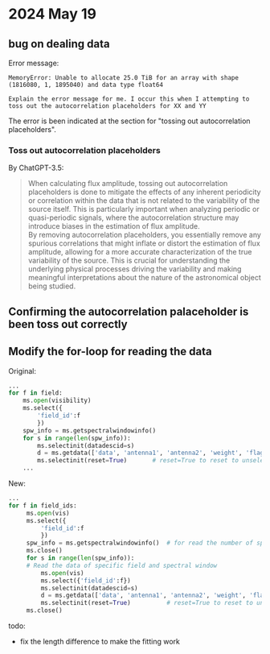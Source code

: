 # 2024 May 19
## bug on dealing data
Error message:
```
MemoryError: Unable to allocate 25.0 TiB for an array with shape (1816080, 1, 1895040) and data type float64

Explain the error message for me. I occur this when I attempting to toss out the autocorrelation placeholders for XX and YY
```
The error is been indicated at the section for "tossing out autocorrelation placeholders".  
### Toss out autocorrelation placeholders
By ChatGPT-3.5:  
> When calculating flux amplitude, tossing out autocorrelation placeholders is done to mitigate the effects of any inherent periodicity or correlation within the data that is not related to the variability of the source itself. This is particularly important when analyzing periodic or quasi-periodic signals, where the autocorrelation structure may introduce biases in the estimation of flux amplitude.  
> By removing autocorrelation placeholders, you essentially remove any spurious correlations that might inflate or distort the estimation of flux amplitude, allowing for a more accurate characterization of the true variability of the source. This is crucial for understanding the underlying physical processes driving the variability and making meaningful interpretations about the nature of the astronomical object being studied.

## Confirming the autocorrelation palaceholder is been toss out correctly

## Modify the for-loop for reading the data
Original:
```Python
...
for f in field:
    ms.open(visibility)
    ms.select({
        'field_id':f
        })
    spw_info = ms.getspectralwindowinfo()
    for s in range(len(spw_info)):
        ms.selectinit(datadescid=s)
        d = ms.getdata(['data', 'antenna1', 'antenna2', 'weight', 'flag', 'uvdist'])
        ms.selectinit(reset=True)       # reset=True to reset to unselected state
	...
```
New:
```Python
...
for f in field_ids:
     ms.open(vis)
     ms.select({
         'field_id':f
         })
     spw_info = ms.getspectralwindowinfo()	# for read the number of spectral windows
     ms.close()
     for s in range(len(spw_info)):
	 # Read the data of specific field and spectral window
         ms.open(vis)
         ms.select({'field_id':f})
         ms.selectinit(datadescid=s)
         d = ms.getdata(['data', 'antenna1', 'antenna2', 'weight', 'flag', 'uvdist'])
         ms.selectinit(reset=True)       	# reset=True to reset to unselected state
	 ms.close()
```
todo:
- fix the length difference to make the fitting work
